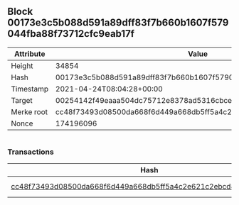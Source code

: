 ## Block 00173e3c5b088d591a89dff83f7b660b1607f579044fba88f73712cfc9eab17f

Attribute | Value
--- | ---
Height | 34854
Hash | 00173e3c5b088d591a89dff83f7b660b1607f579044fba88f73712cfc9eab17f
Timestamp | 2021-04-24T08:04:28+00:00
Target | 00254142f49eaaa504dc75712e8378ad5316cbcead634704b3734b6271167cc4
Merke root | cc48f73493d08500da668f6d449a668db5ff5a4c2e621c2ebcd84398fda99354
Nonce | 174196096

```

```

### Transactions

Hash | Amount
--- | ---
[cc48f73493d08500da668f6d449a668db5ff5a4c2e621c2ebcd84398fda99354](cc48f73493d08500da668f6d449a668db5ff5a4c2e621c2ebcd84398fda99354.md) | 10.00000000 SKEPTI 
